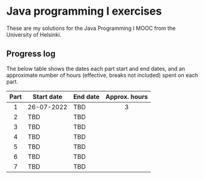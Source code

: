 # Java programming I exercises

These are my solutions for the Java Programming I MOOC from the University of
Helsinki.

## Progress log

The below table shows the dates each part start and end dates, and an 
approximate number of hours (effective, breaks not included) spent on each part.

| Part | Start date | End date | Approx. hours |
|:----:|------------|----------|:-------------:|
| 1    | 26-07-2022 |  TBD     | 3             |
| 2    | TBD        |  TBD     |               |
| 3    | TBD        |  TBD     |               |
| 4    | TBD        |  TBD     |               |
| 5    | TBD        |  TBD     |               |
| 6    | TBD        |  TBD     |               |
| 7    | TBD        |  TBD     |               |